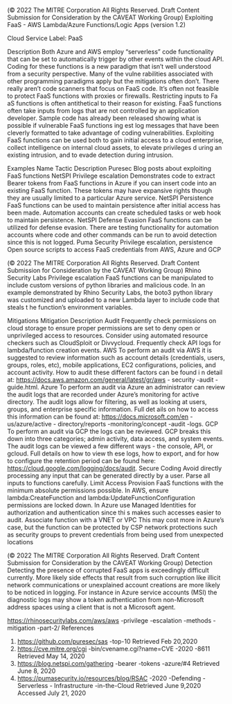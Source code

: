  
 
 
(© 2022 The MITRE Corporation All Rights Reserved. Draft Content 
Submission for Consideration by the CAVEAT Working Group) 
 Exploiting FaaS - AWS Lambda/Azure 
Functions/Logic Apps (version 1.2) 
 
Cloud Service Label: PaaS 
 
Description 
Both Azure and AWS employ “serverless” code functionality that can be set to 
automatically trigger by other events within the cloud API. Coding for these functions is 
a new paradigm that isn’t well understood from a security perspective. Many of the 
vulne rabilities associated with other programming paradigms apply but the mitigations 
often don’t. There really aren’t code scanners that focus on FaaS code. It’s often not 
feasible to protect FaaS functions with proxies or firewalls. Restricting inputs to Fa aS 
functions is often antithetical to their reason for existing. FaaS functions often take 
inputs from logs that are not controlled by an application developer. Sample code has 
already been released showing what is possible if vulnerable FaaS functions ing est log 
messages that have been cleverly formatted to take advantage of coding vulnerabilities. 
Exploiting FaaS functions can be used both to gain initial access to a cloud enterprise, 
collect intelligence on internal cloud assets, to elevate privileges d uring an existing 
intrusion, and to evade detection during intrusion. 
 
Examples 
Name Tactic Description 
Puresec Blog posts about exploiting FaaS functions 
NetSPI Privilege 
escalation Demonstrates code to extract Bearer tokens from 
FaaS functions in Azure if you can insert code into 
an existing FaaS function. These tokens may have 
expansive rights though they are usually limited to a 
particular Azure service. 
NetSPI Persistence FaaS functions can be used to maintain persistence 
after initial access has been made. Automation 
accounts can create scheduled tasks or web hook to 
maintain persistence. 
NetSPI Defense 
Evasion FaaS functions can be utilized for defense evasion. 
There are testing functionality for automation 
accounts where code and other commands can be 
run to avoid detection since this is not logged. 
Puma Security Privilege 
escalation, 
persistence Open source scripts to access FaaS credentials from 
AWS, Azure and GCP 
 
 
(© 2022 The MITRE Corporation All Rights Reserved. Draft Content 
Submission for Consideration by the CAVEAT Working Group) 
 Rhino Security Labs Privilege 
escalation FaaS functions can be manipulated to include custom 
versions of python libraries and malicious code. In an 
example demonstrated by Rhino Security Labs, the 
boto3 python library was customized and uploaded to 
a new Lambda layer to include code that steals t he 
function’s environment variables. 
 
Mitigations 
Mitigation Description 
Audit 
 Frequently check permissions on cloud storage to 
ensure proper permissions are set to deny open or 
unprivileged access to resources. Consider using 
automated resource checkers such as CloudSploit or 
Divvycloud. Frequently check API logs for 
lambda/function creation events. 
 AWS To perform an audit via AWS it is suggested to review 
information such as account details (credentials, users, 
groups, roles, etc), mobile applications, EC2 
configurations, policies, and account activity. How to 
audit these different factors can be found i n detail at: 
https://docs.aws.amazon.com/general/latest/gr/aws -
security -audit -guide.html. 
 Azure To perform an audit via Azure an administrator can 
review the audit logs that are recorded under Azure’s 
monitoring for active directory. The audit logs allow for 
filtering, as well as looking at users, groups, and 
enterprise specific information. Full det ails on how to 
access this information can be found at: 
https://docs.microsoft.com/en -us/azure/active -
directory/reports -monitoring/concept -audit -logs. 
 GCP To perform an audit via GCP the logs can be reviewed. 
GCP breaks this down into three categories; admin 
activity, data access, and system events. The audit logs 
can be viewed a few different ways - the console, API, 
or gcloud. Full details on how to view th ese logs, how to 
export, and for how to configure the retention period 
can be found here: 
https://cloud.google.com/logging/docs/audit. 
Secure Coding Avoid directly processing any input that can be 
generated directly by a user. Parse all inputs to 
functions carefully. 
Limit Access Provision FaaS functions with the minimum absolute 
permissions possible. In AWS, ensure 
lambda:CreateFunction and 
lambda:UpdateFunctionConfiguration permissions are 
locked down. In Azure use Managed Identities for 
authorization and authentication since thi s makes such 
accesses easier to audit. 
Associate function with a VNET or VPC This may cost more in Azure’s case, but the function 
can be protected by CSP network protections such as 
security groups to prevent credentials from being used 
from unexpected locations 
 
 
 
(© 2022 The MITRE Corporation All Rights Reserved. Draft Content 
Submission for Consideration by the CAVEAT Working Group) 
 Detection 
Detecting the presence of corrupted FaaS apps is exceedingly difficult currently. More 
likely side effects that result from such corruption like illicit network communications or 
unexplained account creations are more likely to be noticed in logging. For instance in 
Azure service accounts (MSI) the diagnostic logs may show a token authentication from 
non-Microsoft address spaces using a client that is not a Microsoft agent. 
 
https://rhinosecuritylabs.com/aws/aws -privilege -escalation -methods -mitigation -part-2/ 
References 
1. https://github.com/puresec/sas -top-10 Retrieved Feb 20,2020 
2. https://cve.mitre.org/cgi -bin/cvename.cgi?name=CVE -2020 -8611 Retrieved May 
14, 2020 
3. https://blog.netspi.com/gathering -bearer -tokens -azure/#4 Retrieved June 8, 2020 
4. https://pumasecurity.io/resources/blog/RSAC -2020 -Defending -Serverless -
Infrastructure -in-the-Cloud Retrieved June 9,2020 Accessed July 21, 2020 